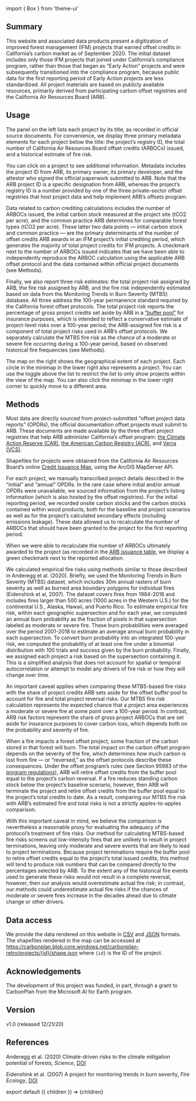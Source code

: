 import { Box } from 'theme-ui'

## Summary

This website and associated data products present a digitization of improved forest management (IFM) projects that earned offset credits in California’s carbon market as of September 2020. The initial dataset includes only those IFM projects that joined under California’s compliance program, rather than those that began as “Early Action” projects and were subsequently transitioned into the compliance program, because public data for the first reporting period of Early Action projects are less standardized. All project materials are based on publicly available resources, primarily derived from participating carbon offset registries and the California Air Resources Board (ARB).

## Usage

The panel on the left lists each project by its title, as recorded in official source documents. For convenience, we display three primary metadata elements for each project below the title: the project’s registry ID, the total number of California Air Resources Board offset credits (ARBOCs) issued, and a historical estimate of fire risk.

You can click on a project to see additional information. Metadata includes the project ID from ARB, its primary owner, its primary developer, and the attestor who signed the official paperwork submitted to ARB. Note that the ARB project ID is a specific designation from ARB, whereas the project’s registry ID is a number provided by one of the three private-sector offset registries that host project data and help implement ARB’s offsets program.

Data related to carbon crediting calculations includes the number of ARBOCs issued, the initial carbon stock measured at the project site (tCO2 per acre), and the common practice ARB determines for comparable forest types (tCO2 per acre). These latter two data points — initial carbon stock and common practice — are the primary determinants of the number of offset credits ARB awards in an IFM project’s initial crediting period, which generates the majority of total project credits for IFM projects. A checkmark next to the number of ARBOCs issued indicates that we have been able to independently reproduce the ARBOC calculation using the applicable ARB offset protocol and the data contained within official project documents (see Methods).

Finally, we also report three risk estimates: the total project risk assigned by ARB, the fire risk assigned by ARB, and the fire risk independently estimated based on data from the Monitoring Trends in Burn Severity (MTBS) database. All three address the 100-year permanence standard required by the California forest offset protocols. The total project risk reports the percentage of gross project credits set aside by ARB in a [“buffer pool”](https://carbonplan.org/research/offset-project-fire) for insurance purposes, which is intended to reflect a conservative estimate of project-level risks over a 100-year period; the ARB-assigned fire risk is a component of total project risks used in ARB’s offset protocols. We separately calculate the MTBS fire risk as the chance of a moderate or severe fire occurring during a 100-year period, based on observed historical fire frequencies (see Methods).

The map on the right shows the geographical extent of each project. Each circle in the minimap in the lower right also represents a project. You can use the toggle above the list to restrict the list to only show projects within the view of the map. You can also click the minimap in the lower right corner to quickly move to a different area.

## Methods

Most data are directly sourced from project-submitted “offset project data reports” (OPDRs), the official documentation offset projects must submit to ARB. These documents are made available by the three offset project registries that help ARB administer California’s offset program: [the Climate Action Reserve (CAR)](https://thereserve2.apx.com/myModule/rpt/myrpt.asp?r=111), [the American Carbon Registry (ACR)](https://acr2.apx.com/myModule/rpt/myrpt.asp?r=111), and [Verra (VCS)](https://registry.verra.org/app/search/CA_OPR).

Shapefiles for projects were obtained from the California Air Resources Board’s online [Credit Issuance Map](https://webmaps.arb.ca.gov/ARBOCIssuanceMap/), using the ArcGIS MapServer API.

For each project, we manually transcribed project details described in the “initial” and “annual” OPDRs. In the rare case where initial and/or annual OPDRs were unavailable, we sourced information from the project’s listing information (which is also hosted by the offset registries). For the initial reporting period, we recorded onsite carbon stocks and the carbon stocks contained within wood products, both for the baseline and project scenarios as well as for the project’s calculated secondary effects (including emissions leakage). These data allowed us to recalculate the number of ARBOCs that should have been granted to the project for the first reporting period.

When we were able to recalculate the number of ARBOCs ultimately awarded to the project (as recorded in the [ARB issuance table](https://ww2.arb.ca.gov/our-work/programs/compliance-offset-program/arb-offset-credit-issuance), we display a green checkmark next to the reported allocation.

We calculated empirical fire risks using methods similar to those described in Anderegg et al. (2020). Briefly, we used the Monitoring Trends in Burn Severity (MTBS) dataset, which includes 30m annual rasters of burn severity as well as burned area boundary polygons for individual fires (Eidenshink et al, 2007). The dataset covers fires from 1984-2018 and includes fires larger than 500 acres (1000 acres in the Western U.S.) for the continental U.S., Alaska, Hawaii, and Puerto Rico. To estimate empirical fire risk, within each geographic supersection and for each year, we computed an annual burn probability as the fraction of pixels in that supersection labeled as moderate or severe fire. These burn probabilities were averaged over the period 2001-2018 to estimate an average annual burn probability in each supersection. To convert burn probability into an integrated 100-year risk, we computed the probability of at least one fire under a binomial distribution with 100 trials and success given by the burn probability. Finally, we assigned each project a risk based on the supersection containing it. This is a simplified analysis that does not account for spatial or temporal autocorrelation or attempt to model any drivers of fire risk or how they will change over time.

An important caveat applies when comparing these MTBS-based fire risks with the share of project credits ARB sets aside for the offset buffer pool to account for fire and total project reversal risks. Our MTBS fire risk calculation represents the expected chance that a project area experiences a moderate or severe fire at some point over a 100-year period. In contrast, ARB risk factors represent the share of gross project ARBOCs that are set aside for insurance purposes to cover carbon loss, which depends both on the probability and severity of fire.

When a fire impacts a forest offset project, some fraction of the carbon stored in that forest will burn. The total impact on the carbon offset program depends on the severity of the fire, which determines how much carbon is lost from fire — or “reversed,” as the offset protocols describe these consequences. Under the offset program’s rules (see Section 95983 of the [program regulations](https://ww2.arb.ca.gov/sites/default/files/classic//cc/capandtrade/ct_reg_unofficial.pdf)), ARB will retire offset credits from the buffer pool equal to the project’s carbon reversal. If a fire reduces standing carbon stock below the project’s baseline scenario, however, then ARB will terminate the project and retire offset credits from the buffer pool equal to the project’s total credits to date. As a result, comparing our MTBS fire risk with ARB’s estimated fire and total risks is not a strictly apples-to-apples comparison.

With this important caveat in mind, we believe the comparison is nevertheless a reasonable proxy for evaluating the adequacy of the protocol’s treatment of fire risks. Our method for calculating MTBS-based fire risks screens out low-intensity fires that are unlikely to result in project terminations, leaving only moderate and severe events that are likely to lead to project terminations. Because project terminations require the buffer pool to retire offset credits equal to the project’s total issued credits, this method will tend to produce risk numbers that can be compared directly to the percentages selected by ARB. To the extent any of the historical fire events used to generate these risks would not result in a complete reversal, however, then our analysis would overestimate actual fire risk; in contrast, our methods could underestimate actual fire risks if the chances of moderate or severe fires increase in the decades ahead due to climate change or other drivers.

## Data access

We provide the data rendered on this website in [CSV](https://carbonplan.blob.core.windows.net/carbonplan-retro/projects/retro-db-light-v1.0.csv) and [JSON](https://carbonplan.blob.core.windows.net/carbonplan-retro/projects/retro-db-light-v1.0.json) formats. The shapefiles rendered in the map can be accessed at https://carbonplan.blob.core.windows.net/carbonplan-retro/projects/{id}/shape.json where `{id}` is the ID of the project.

## Acknowledgements

The development of this project was funded, in part, through a grant to CarbonPlan from the Microsoft AI for Earth program.

## Version

v1.0 (released 12/21/20)

## References

Anderegg et al. (2020) Climate-driven risks to the climate mitigation potential of forests, _Science_, [DOI](https://doi.org/10.1126/science.aaz7005)

Eidenshink et al. (2007) A project for monitoring trends in burn severity, _Fire Ecology_, [DOI](https://doi.org/10.4996/fireecology.0301003)

export default ({ children }) => <Box>{children}</Box>

